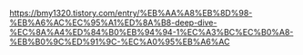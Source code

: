 https://bmy1320.tistory.com/entry/%EB%AA%A8%EB%8D%98-%EB%A6%AC%EC%95%A1%ED%8A%B8-deep-dive-%EC%8A%A4%ED%84%B0%EB%94%94-1%EC%A3%BC%EC%B0%A8-%EB%B0%9C%ED%91%9C-%EC%A0%95%EB%A6%AC
